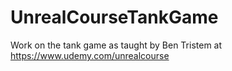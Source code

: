 # UnrealCourseTankGame
Work on the tank game as taught by Ben Tristem at https://www.udemy.com/unrealcourse

